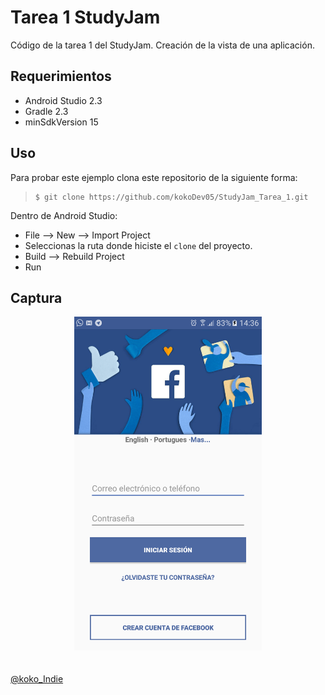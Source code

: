 # Tarea 1 StudyJam


Código de la tarea 1 del StudyJam. Creación de la vista de una aplicación.


## Requerimientos

  * Android Studio 2.3
  * Gradle 2.3
  * minSdkVersion 15

## Uso

Para probar este ejemplo clona este repositorio de la siguiente forma:
>
>     $ git clone https://github.com/kokoDev05/StudyJam_Tarea_1.git

Dentro de Android Studio:

* File --> New --> Import Project
* Seleccionas la ruta donde hiciste el `clone` del proyecto.
* Build --> Rebuild Project
* Run

## Captura

<div align="center">
    <center>
        <img src="/img/device-2017-04-06-143724.png" width="300">
    </center>
</div>
<br><br>
<a href="https://twitter.com/koko_Indie" target="_blank">@koko_Indie</a>
